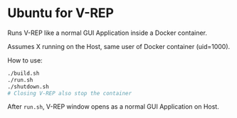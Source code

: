 # Ubuntu for V-REP

Runs V-REP like a normal GUI Application inside a Docker container.

Assumes X running on the Host, same user of Docker container (uid=1000).

How to use:

```sh
./build.sh
./run.sh
./shutdown.sh
# Closing V-REP also stop the container
```

After `run.sh`, V-REP window opens as a normal GUI Application on Host.
